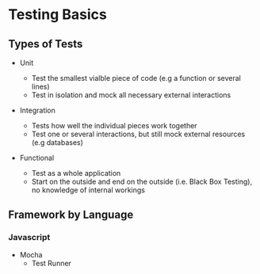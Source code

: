 # Testing Basics

## Types of Tests

- Unit
    - Test the smallest vialble piece of code (e.g a function or several lines)
    - Test in isolation and mock all necessary external interactions

- Integration
    - Tests how well the individual pieces work together
    - Test one or several interactions, but still mock external resources (e.g databases)
- Functional
    - Test as a whole application
    - Start on the outside and end on the outside (i.e. Black Box Testing), no knowledge of internal workings

## Framework by Language

### Javascript

- Mocha 
    - Test Runner